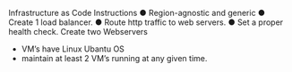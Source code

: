 Infrastructure as Code
Instructions
● Region-agnostic and generic 
● Create 1 load balancer.
● Route http traffic to web servers.
● Set a proper health check.
Create two Webservers
- VM’s have Linux Ubantu OS
- maintain at least 2 VM’s running at any given time.
